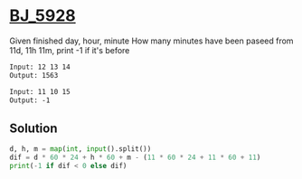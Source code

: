 # [BJ_5928](https://acmicpc.net/problem/5928)

Given finished day, hour, minute
How many minutes have been paseed from 11d, 11h 11m, print -1 if it's before

```txt
Input: 12 13 14
Output: 1563

Input: 11 10 15
Output: -1
```

## Solution

```py
d, h, m = map(int, input().split())
dif = d * 60 * 24 + h * 60 + m - (11 * 60 * 24 + 11 * 60 + 11)
print(-1 if dif < 0 else dif)
```
